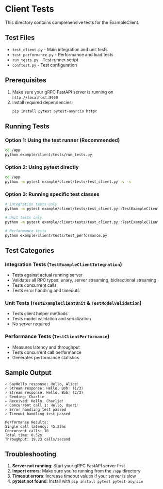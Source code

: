 # Client Tests

This directory contains comprehensive tests for the ExampleClient.

## Test Files

- `test_client.py` - Main integration and unit tests
- `test_performance.py` - Performance and load tests  
- `run_tests.py` - Test runner script
- `conftest.py` - Test configuration

## Prerequisites

1. Make sure your gRPC FastAPI server is running on `http://localhost:8000`
2. Install required dependencies:
   ```bash
   pip install pytest pytest-asyncio httpx
   ```

## Running Tests

### Option 1: Using the test runner (Recommended)
```bash
cd /app
python example/client/tests/run_tests.py
```

### Option 2: Using pytest directly
```bash
cd /app
python -m pytest example/client/tests/test_client.py -v -s
```

### Option 3: Running specific test classes
```bash
# Integration tests only
python -m pytest example/client/tests/test_client.py::TestExampleClientIntegration -v -s

# Unit tests only  
python -m pytest example/client/tests/test_client.py::TestExampleClientUnit -v -s

# Performance tests
python example/client/tests/test_performance.py
```

## Test Categories

### Integration Tests (`TestExampleClientIntegration`)
- Tests against actual running server
- Validates all RPC types: unary, server streaming, bidirectional streaming
- Tests concurrent calls
- Tests error handling and timeouts

### Unit Tests (`TestExampleClientUnit` & `TestModelValidation`)
- Tests client helper methods
- Tests model validation and serialization
- No server required

### Performance Tests (`TestClientPerformance`)
- Measures latency and throughput
- Tests concurrent call performance
- Generates performance statistics

## Sample Output

```
✓ SayHello response: Hello, Alice!
✓ Stream response: Hello, Bob! (1/3)
✓ Stream response: Hello, Bob! (2/3)
→ Sending: Charlie
← Received: Hello, Charlie!
✓ Concurrent call 1: Hello, User1!
✓ Error handling test passed
✓ Timeout handling test passed

Performance Results:
Single call latency: 45.23ms
Concurrent calls: 10
Total time: 0.52s
Throughput: 19.23 calls/second
```

## Troubleshooting

1. **Server not running**: Start your gRPC FastAPI server first
2. **Import errors**: Make sure you're running from the `/app` directory
3. **Timeout errors**: Increase timeout values if your server is slow
4. **pytest not found**: Install with `pip install pytest pytest-asyncio`
